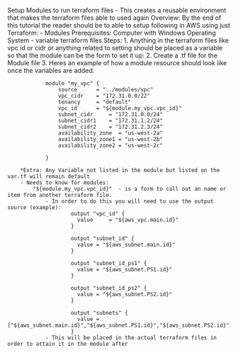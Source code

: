 Setup Modules to run terraform files 
	- This creates a reusable environment that makes the terraform files able to used again
	Overview:
		By the end of this tutorial the reader should be to able to setup following in AWS using just Terraform:
			- Modules
	Prerequisites:
		Computer with Windows Operating System
			- variable terraform files
	Steps:
		1. Anything in the terraform files like vpc id or cidr or anything related to setting should be placed as a variable so that the module can be the form to set it up:
		2. Create a .tf file for the Module file
		3. Heres an example of how a module resource should look like once the variables are added:
		
				module "my_vpc" {
					source		= "../modules/vpc"
					vpc_cidr	= "172.31.0.0/22"
					tenancy		= "default"
					vpc_id		= "${module.my_vpc.vpc_id}"
					subnet_cidr		= "172.31.0.0/24"
					subnet_cidr1	= "172.31.1.2/24"
					subnet_cidr2	= "172.31.2.3/24"
					availability_zone  = "us-west-2a"
					availability_zone1 = "us-west-2b"
					availability_zone2 = "us-west-2c"

				}
					
		*Extra: Any Variable not listed in the module but listed on the var.tf will remain default
		- Needs to know for modules:
			"${module.my_vpc.vpc_id}"  - is a form to call out an name or item from another terraform file.
				- In order to do this you will need to use the output source (example):
						output "vpc_id" {
						  value		= "${aws_vpc.main.id}"
						}
						
						output "subnet_id" {
						  value = "${aws_subnet.main.id}"
						}

						output "subnet_id_ps1" {
						  value = "${aws_subnet.PS1.id}"
						}

						output "subnet_id_ps2" {
						  value = "${aws_subnet.PS2.id}"
						}

						output "subnets" {
						  value = ["${aws_subnet.main.id}","${aws_subnet.PS1.id}","${aws_subnet.PS2.id}"]
						}
				- This will be placed in the actual terraform files in order to attain it in the module after
								